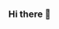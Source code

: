 ### Hi there 👋

<!--
**wendychagas/wendychagas** is a ✨ _special_ ✨ repository because its `README.md` (this file) appears on your GitHub profile.

Here are some ideas to get you started:

- 🔭 Hoje sou Técnico em Informática ...
- 🌱 Atualmente cursando Engenharia de Software...
- ⚡ Gosto mais de back-end ...
-->
